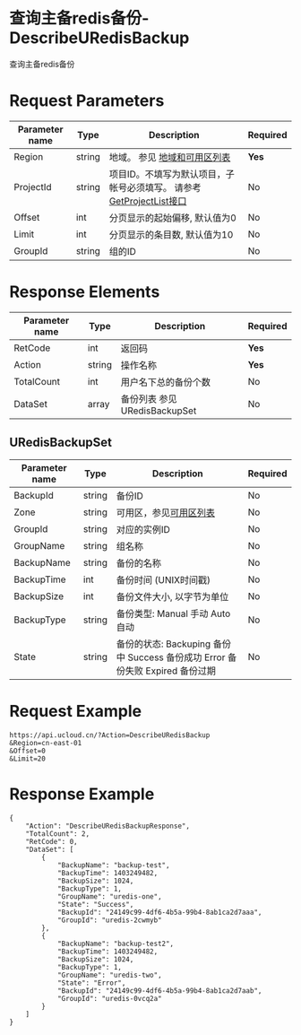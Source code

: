 # 查询主备redis备份-DescribeURedisBackup

查询主备redis备份

# Request Parameters
|Parameter name|Type|Description|Required|
|---|---|---|---|
|Region|string|地域。 参见 [地域和可用区列表](../summary/regionlist.html)|**Yes**|
|ProjectId|string|项目ID。不填写为默认项目，子帐号必须填写。 请参考[GetProjectList接口](../summary/get_project_list.html)|No|
|Offset|int|分页显示的起始偏移, 默认值为0|No|
|Limit|int|分页显示的条目数, 默认值为10|No|
|GroupId|string|组的ID|No|

# Response Elements
|Parameter name|Type|Description|Required|
|---|---|---|---|
|RetCode|int|返回码|**Yes**|
|Action|string|操作名称|**Yes**|
|TotalCount|int|用户名下总的备份个数|No|
|DataSet|array|备份列表 参见 URedisBackupSet|No|

## URedisBackupSet
|Parameter name|Type|Description|Required|
|---|---|---|---|
|BackupId|string|备份ID|No|
|Zone|string|可用区，参见[可用区列表](../summary/regionlist.html)|No|
|GroupId|string|对应的实例ID|No|
|GroupName|string|组名称|No|
|BackupName|string|备份的名称|No|
|BackupTime|int|备份时间 (UNIX时间戳)|No|
|BackupSize|int|备份文件大小, 以字节为单位|No|
|BackupType|string|备份类型: Manual 手动 Auto 自动|No|
|State|string|备份的状态: Backuping 备份中 Success 备份成功 Error 备份失败 Expired 备份过期|No|

# Request Example
```
https://api.ucloud.cn/?Action=DescribeURedisBackup
&Region=cn-east-01
&Offset=0
&Limit=20
```

# Response Example
```
{
    "Action": "DescribeURedisBackupResponse", 
    "TotalCount": 2, 
    "RetCode": 0, 
    "DataSet": [
        {
            "BackupName": "backup-test", 
            "BackupTime": 1403249482, 
            "BackupSize": 1024, 
            "BackupType": 1, 
            "GroupName": "uredis-one", 
            "State": "Success", 
            "BackupId": "24149c99-4df6-4b5a-99b4-8ab1ca2d7aaa", 
            "GroupId": "uredis-2cwmyb"
        }, 
        {
            "BackupName": "backup-test2", 
            "BackupTime": 1403249482, 
            "BackupSize": 1024, 
            "BackupType": 1, 
            "GroupName": "uredis-two", 
            "State": "Error", 
            "BackupId": "24149c99-4df6-4b5a-99b4-8ab1ca2d7aab", 
            "GroupId": "uredis-0vcq2a"
        }
    ]
}
```

